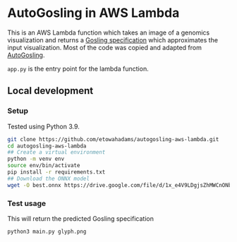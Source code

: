 # AutoGosling in AWS Lambda

This is an AWS Lambda function which takes an image of a genomics visualization and returns a [Gosling specification](http://gosling-lang.org/docs/reference) 
which approximates the input visualization. Most of the code was copied and adapted from [AutoGosling](https://github.com/autogosling/autogosling-tool).

`app.py` is the entry point for the lambda function.

## Local development
### Setup
Tested using Python 3.9. 
```bash
git clone https://github.com/etowahadams/autogosling-aws-lambda.git
cd autogosling-aws-lambda
## Create a virtual environment
python -m venv env
source env/bin/activate
pip install -r requirements.txt
## Download the ONNX model
wget -O best.onnx https://drive.google.com/file/d/1x_e4V9LDgjsZhMWCnONbiQXK4Zfw6t27/view?usp=share_link
```
### Test usage
This will return the predicted Gosling specification 
```bash
python3 main.py glyph.png
```